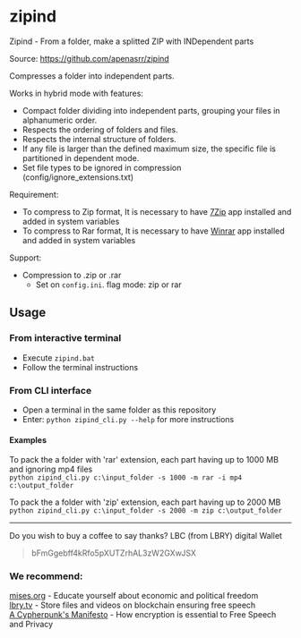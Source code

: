 # zipind
Zipind - From a folder, make a splitted ZIP with INDependent parts

Source: https://github.com/apenasrr/zipind

Compresses a folder into independent parts.

Works in hybrid mode with features:

- Compact folder dividing into independent parts, grouping your files in
 alphanumeric order.
- Respects the ordering of folders and files.
- Respects the internal structure of folders.
- If any file is larger than the defined maximum size, the specific file is partitioned in dependent mode.
- Set file types to be ignored in compression (config/ignore_extensions.txt)

Requirement:

- To compress to Zip format, It is necessary to have [7Zip](https://www.7-zip.org/download.html) app installed and added in system variables
- To compress to Rar format, It is necessary to have [Winrar](https://www.win-rar.com/download.html) app installed and added in system variables

Support:

- Compression to .zip or .rar
  - Set on `config.ini`. flag mode: zip or rar

## Usage

### From interactive terminal

- Execute `zipind.bat`
- Follow the terminal instructions

### From CLI interface

- Open a terminal in the same folder as this repository
- Enter: `python zipind_cli.py --help` for more instructions

#### Examples

To pack the a folder with 'rar' extension, each part having up to 1000 MB and ignoring mp4 files\
`python zipind_cli.py c:\input_folder -s 1000 -m rar -i mp4 c:\output_folder`

To pack the a folder with 'zip' extension, each part having up to 2000 MB\
`python zipind_cli.py c:\input_folder -s 2000 -m zip c:\output_folder`

---
Do you wish to buy a coffee to say thanks?
LBC (from LBRY) digital Wallet
> bFmGgebff4kRfo5pXUTZrhAL3zW2GXwJSX

### We recommend:
[mises.org](https://mises.org/) - Educate yourself about economic and political freedom\
[lbry.tv](http://lbry.tv/) - Store files and videos on blockchain ensuring free speech\
[A Cypherpunk's Manifesto](https://www.activism.net/cypherpunk/manifesto.html) - How encryption is essential to Free Speech and Privacy